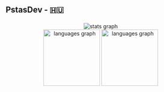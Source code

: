 <h2 align="left">PstasDev - 🇭🇺</h2>

###
<div align="center">
  <img src="https://github-readme-stats-ten-theta-27.vercel.app/api?username=PstasDev&hide_title=false&hide_rank=false&show_icons=true&card_width=740&include_all_commits=true&count_private=true&disable_animations=false&theme=kacho_ga&locale=en&hide_border=true&show=reviews,discussions_started,discussions_answered,prs_merged,prs_merged_percentage" alt="stats graph"  />
</div>

<div align="center">
  <img src="https://github-readme-stats-ten-theta-27.vercel.app/api/top-langs?username=PstasDev&locale=en&hide_title=false&layout=compact&card_width=320&langs_count=6&theme=kacho_ga&hide_border=true" height="150" alt="languages graph"  />
  <img src="https://github-readme-stats-ten-theta-27.vercel.app/api/wakatime?username=PstasDev&locale=en&hide_title=false&layout=compact&card_width=320&langs_count=6&theme=kacho_ga&hide_border=true" height="150" alt="languages graph"  />
</div>
